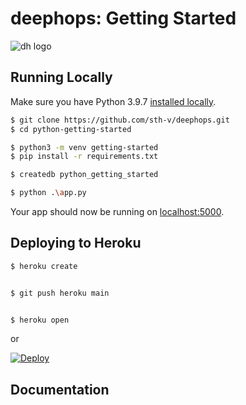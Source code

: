 # deephops: Getting Started


![dh logo](https://s3.us-west-2.amazonaws.com/secure.notion-static.com/98f67462-10a7-46f8-8430-0c99d8bb5bde/github.png?X-Amz-Algorithm=AWS4-HMAC-SHA256&X-Amz-Content-Sha256=UNSIGNED-PAYLOAD&X-Amz-Credential=AKIAT73L2G45EIPT3X45%2F20220124%2Fus-west-2%2Fs3%2Faws4_request&X-Amz-Date=20220124T110800Z&X-Amz-Expires=86400&X-Amz-Signature=6a1702239098fb8ade82dd54a69fd41c7745d9a5ed2161de47561dbff87804cd&X-Amz-SignedHeaders=host&response-content-disposition=filename%20%3D%22github.png%22&x-id=GetObject)





## Running Locally

Make sure you have Python 3.9.7 [installed locally](https://docs.python-guide.org/starting/installation/).

```sh
$ git clone https://github.com/sth-v/deephops.git
$ cd python-getting-started

$ python3 -m venv getting-started
$ pip install -r requirements.txt

$ createdb python_getting_started

$ python .\app.py
```

Your app should now be running on [localhost:5000](http://localhost:5000/).

## Deploying to Heroku

```sh
$ heroku create


$ git push heroku main


$ heroku open
```
or

[![Deploy](https://www.herokucdn.com/deploy/button.svg)](https://heroku.com/deploy)

## Documentation

